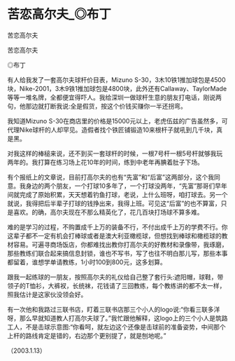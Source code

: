# 苦恋高尔夫_◎布丁

苦恋高尔夫

苦恋高尔夫

◎布丁

有人给我发了一套高尔夫球杆价目表，Mizuno S-30，3木10铁1推加球包是4500块，Nike-2001，3木9铁1推加球包是4800块，此外还有Callaway、TaylorMade等等一堆名牌，全都便宜得吓人。我给深圳一做球杆生意的朋友打电话，刚说两句，他那边就打断我说:全是假货，按这个价钱买赚你一半还拐弯。

我知道Mizuno S-30在商店里的价格是15000元以上，老虎伍兹的广告虽然多，可代理Nike球杆的人却罕见。造假者找个铁匠铺锻造10来根杆子就吼到几千块，真是黑。

对我这样的棒槌来说，还不到买一套球杆的时候，一根7号杆一根5号杆就够我玩两年的。我打算在练习场上花10年的时间，练到中老年再腆着肚子下场。

有个报纸上的文章说，目前打高尔夫的也有“先富”和“后富”这两部分，这个我同意。我身边的两个朋友，一个打球10多年了，一个打球没两年，“先富”那哥们早年间就完成了原始积累，天天想着钓鱼打球，老说，上什么班呀，咱打球去。另一个就说，我得把后半辈子打球的钱挣出来，我得上班。可见这“后富”的也不算富，只是喜欢。的确，高尔夫现在不那么精英化了，花几百块打场球不算多难。

难的是学习的过程，不购置成千上万的装备不行，不付出成千上万的学费不行。你这辈子都不一定有机会打棒球或者是澳大利亚橄榄球，但想找到棒球和橄榄球的教材容易。可遍寻商场饭店，你都难找出教你打高尔夫的好教材和录像带，我琢磨，那些教练们联合起来搞信息封锁，谁也不写书，写了也往不明白那儿写，那些本事都留着，谁想学单请教练，1小时100到800元，这多划算。

跟我一起练球的一朋友，按照高尔夫的礼仪给自己整了套行头:遮阳帽，球鞋，带领子的T恤衫，大裤衩，长统袜，花钱请了三回教练，每个教练讲的都不太一样，照我估计是这家伙没领会好。

有一次他和我路过三联书店，盯着三联书店那三个小人的logo说:“你看三联多洋呀，那么早就知道教人打高尔夫球了。”我忙跟他解释，这logo上的三个小人是筑路工人，不是击球示意图:“你看呵，就左边这个还像是击球前的准备姿势，中间那个上杆的路线肯定是错的，右边那个更别提了，就是刨地呢。”

（2003.1.13）